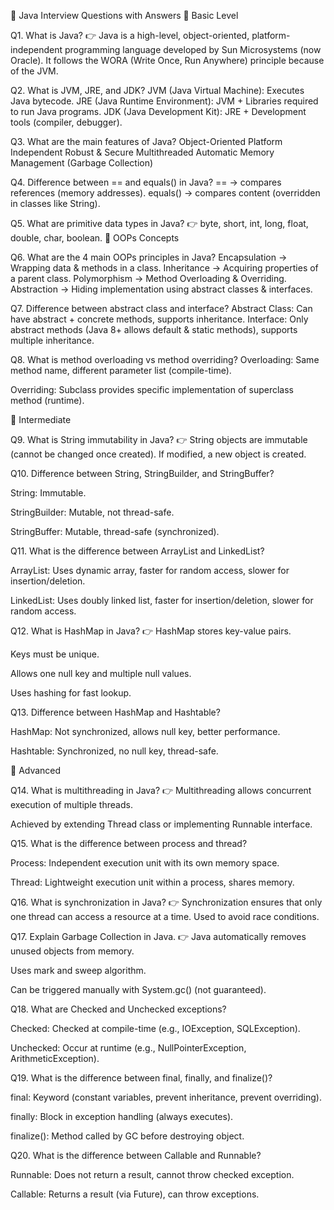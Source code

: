 📌 Java Interview Questions with Answers
🔹 Basic Level

Q1. What is Java?
👉 Java is a high-level, object-oriented, platform-independent programming language developed by Sun Microsystems (now Oracle). It follows the WORA (Write Once, Run Anywhere) principle because of the JVM.


Q2. What is JVM, JRE, and JDK?
JVM (Java Virtual Machine): Executes Java bytecode.
JRE (Java Runtime Environment): JVM + Libraries required to run Java programs.
JDK (Java Development Kit): JRE + Development tools (compiler, debugger).


Q3. What are the main features of Java?
Object-Oriented
Platform Independent
Robust & Secure
Multithreaded
Automatic Memory Management (Garbage Collection)


Q4. Difference between == and equals() in Java?
== → compares references (memory addresses).
equals() → compares content (overridden in classes like String).


Q5. What are primitive data types in Java?
👉 byte, short, int, long, float, double, char, boolean.
🔹 OOPs Concepts


Q6. What are the 4 main OOPs principles in Java?
Encapsulation → Wrapping data & methods in a class.
Inheritance → Acquiring properties of a parent class.
Polymorphism → Method Overloading & Overriding.
Abstraction → Hiding implementation using abstract classes & interfaces.


Q7. Difference between abstract class and interface?
Abstract Class: Can have abstract + concrete methods, supports inheritance.
Interface: Only abstract methods (Java 8+ allows default & static methods), supports multiple inheritance.


Q8. What is method overloading vs method overriding?
Overloading: Same method name, different parameter list (compile-time).

Overriding: Subclass provides specific implementation of superclass method (runtime).

🔹 Intermediate

Q9. What is String immutability in Java?
👉 String objects are immutable (cannot be changed once created).
If modified, a new object is created.

Q10. Difference between String, StringBuilder, and StringBuffer?

String: Immutable.

StringBuilder: Mutable, not thread-safe.

StringBuffer: Mutable, thread-safe (synchronized).

Q11. What is the difference between ArrayList and LinkedList?

ArrayList: Uses dynamic array, faster for random access, slower for insertion/deletion.

LinkedList: Uses doubly linked list, faster for insertion/deletion, slower for random access.

Q12. What is HashMap in Java?
👉 HashMap stores key-value pairs.

Keys must be unique.

Allows one null key and multiple null values.

Uses hashing for fast lookup.

Q13. Difference between HashMap and Hashtable?

HashMap: Not synchronized, allows null key, better performance.

Hashtable: Synchronized, no null key, thread-safe.

🔹 Advanced

Q14. What is multithreading in Java?
👉 Multithreading allows concurrent execution of multiple threads.

Achieved by extending Thread class or implementing Runnable interface.

Q15. What is the difference between process and thread?

Process: Independent execution unit with its own memory space.

Thread: Lightweight execution unit within a process, shares memory.

Q16. What is synchronization in Java?
👉 Synchronization ensures that only one thread can access a resource at a time.
Used to avoid race conditions.

Q17. Explain Garbage Collection in Java.
👉 Java automatically removes unused objects from memory.

Uses mark and sweep algorithm.

Can be triggered manually with System.gc() (not guaranteed).

Q18. What are Checked and Unchecked exceptions?

Checked: Checked at compile-time (e.g., IOException, SQLException).

Unchecked: Occur at runtime (e.g., NullPointerException, ArithmeticException).

Q19. What is the difference between final, finally, and finalize()?

final: Keyword (constant variables, prevent inheritance, prevent overriding).

finally: Block in exception handling (always executes).

finalize(): Method called by GC before destroying object.

Q20. What is the difference between Callable and Runnable?

Runnable: Does not return a result, cannot throw checked exception.

Callable: Returns a result (via Future), can throw exceptions.
